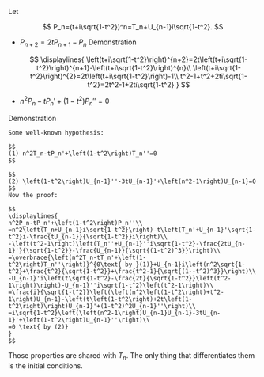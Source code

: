 Let

$$
P_n=(t+i\sqrt{1-t^2})^n=T_n+U_{n-1}i\sqrt{1-t^2}.
$$

+ $P_{n+2}=2tP_{n+1}-P_n$
Demonstration
	
    $$
    \displaylines{
    \left(t+i\sqrt{1-t^2}\right)^{n+2}=2t\left(t+i\sqrt{1-t^2}\right)^{n+1}-\left(t+i\sqrt{1-t^2}\right)^{n}\\
    \left(t+i\sqrt{1-t^2}\right)^{2}=2t\left(t+i\sqrt{1-t^2}\right)-1\\
    t^2-1+t^2+2ti\sqrt{1-t^2}=2t^2-1+2ti\sqrt{1-t^2}
    }
    $$
 
+ $n^2P_n-tP_n'+(1-t^2)P_n''=0$

Demonstration

    Some well-known hypothesis: 

    $$
    (1) n^2T_n-tP_n'+\left(1-t^2\right)T_n''=0
    $$

    $$
    (2) \left(1-t^2\right)U_{n-1}''-3tU_{n-1}'+\left(n^2-1\right)U_{n-1}=0
    $$
    Now the proof:

    $$
    \displaylines{
    n^2P_n-tP_n'+\left(1-t^2\right)P_n''\\
    =n^2\left(T_n+U_{n-1}i\sqrt{1-t^2}\right)-t\left(T_n'+U_{n-1}'\sqrt{1-t^2}i-\frac{tU_{n-1}}{\sqrt{1-t^2}}i\right)\\
    -\left(t^2-1\right)\left(T_n''+U_{n-1}''i\sqrt{1-t^2}-\frac{2tU_{n-1}'}{\sqrt{1-t^2}}-\frac{U_{n-1}}{\sqrt{(1-t^2)^3}}\right)\\
    =\overbrace{\left(n^2T_n-tT_n'+\left(1-t^2\right)T_n''\right)}^{0\text{ by }(1)}+U_{n-1}i\left(n^2\sqrt{1-t^2}+\frac{t^2}{\sqrt{1-t^2}}+\frac{t^2-1}{\sqrt{(1--t^2)^3}}\right)\\
    -U_{n-1}'i\left(t\sqrt{1-t^2}-\frac{2t}{\sqrt{1-t^2}}\left(t^2-1\right)\right)-U_{n-1}''i\sqrt{1-t^2}\left(t^2-1\right)\\
    =\frac{i}{\sqrt{1-t^2}}\left(\left(n^2\left(1-t^2\right)+t^2-1\right)U_{n-1}-\left(t\left(1-t^2\right)+2t\left(1-t^2\right)\right)U_{n-1}'+(1-t^2)^2U_{n-1}''\right)\\
    =i\sqrt{1-t^2}\left(\left(n^2-1\right)U_{n-1}U_{n-1}-3tU_{n-1}'+\left(1-t^2\right)U_{n-1}''\right)\\
    =0 \text{ by (2)}
    }
    $$

Those properties are shared with $T_n$. The only thing that differentiates them is the initial conditions.